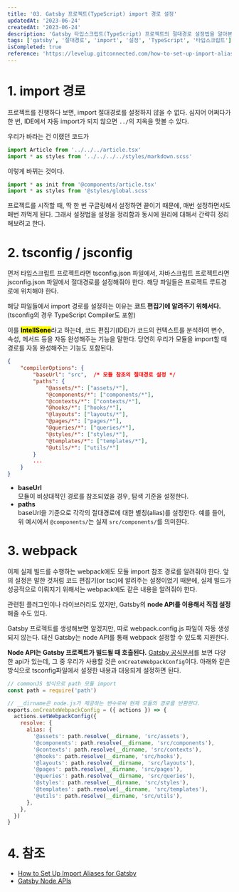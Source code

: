 ```yaml
---
title: '03. Gatsby 프로젝트(TypeScript) import 경로 설정'
updatedAt: '2023-06-24'
createdAt: '2023-06-24'
description: 'Gatsby 타입스크립트(TypeScript) 프로젝트의 절대경로 설정법을 알아본다'
tags: ['gatsby', '절대경로', 'import', '설정', 'TypeScript', '타입스크립트']
isCompleted: true
reference: 'https://levelup.gitconnected.com/how-to-set-up-import-aliases-for-gatsby-32398ae67e7f'
---
```


# 1. import 경로

프로젝트를 진행하다 보면, import 절대경로를 설정하지 않을 수 없다.
심지어 어쩌다가 한 번, IDE에서 자동 import가 되지 않으면 `../`의 지옥을 맛볼 수 있다.

우리가 바라는 건 이랬던 코드가

```js
import Article from '../../../article.tsx'
import * as styles from '../../../../styles/markdown.scss'
```

이렇게 바뀌는 것이다.

```js
import * as init from '@components/article.tsx'
import * as styles from '@styles/global.scss'
```

프로젝트를 시작할 때, 딱 한 번 구글링해서 설정하면 끝이기 때문에, 매번 설정하면서도 매번 까먹게 된다. 그래서 설정법을 설정을 정리함과 동시에 원리에 대해서 간략히 정리해보려고 한다.

# 2. tsconfig / jsconfig

먼저 타입스크립트 프로젝트라면 tsconfig.json 파일에서, 자바스크립트 프로젝트라면 jsconfig.json 파일에서 절대경로를 설정해줘야 한다. 해당 파일들은 프로젝트 루트경로에 위치해야 한다.

해당 파일들에서 import 경로를 설정하는 이유는 **코드 편집기에 알려주기 위해서다.**(tsconfig의 경우 TypeScript Compiler도 포함)

이를 <mark>**IntellSene**</mark>라고 하는데, 코드 편집기(IDE)가 코드의 컨텍스트를 분석하여 변수, 속성, 메서드 등을 자동 완성해주는 기능을 말한다. 당연히 우리가 모듈을 import할 때 경로를 자동 완성해주는 기능도 포함된다.

```json
{
    "compilerOptions": {
        "baseUrl": "src",  /* 모듈 참조의 절대경로 설정 */
        "paths": {
            "@assets/*": ["assets/*"],
            "@components/*": ["components/*"],
            "@contexts/*": ["contexts/*"],
            "@hooks/*": ["hooks/*"],
            "@layouts": ["layouts/*"],
            "@pages/*": ["pages/*"],
            "@queries/*": ["queries/*"],
            "@styles/*": ["styles/*"],
            "@templates/*": ["templates/*"],
            "@utils/*": ["utils/*"]
        }
        ...
    }
}
```

- **baseUrl**  
  모듈이 비상대적인 경로를 참조되었을 경우, 탐색 기준을 설정한다.
- **paths**  
  baseUrl을 기준으로 각각의 절대경로에 대한 별칭(alias)를 설정한다.
  예를 들어, 위 예시에서 `@components/`는 실제 `src/components/`를 의미한다.

# 3. webpack

이제 실제 빌드를 수행하는 webpack에도 모듈 import 참조 경로를 알려줘야 한다. 앞의 설정은 말한 것처럼 코드 편집기(or tsc)에 알려주는 설정이었기 때문에, 실제 빌드가 성공적으로 이뤄지기 위해서는 webpack에도 같은 내용을 알려줘야 한다.

관련된 플러그인이나 라이브러리도 있지만, Gatsby의 **node API를 이용해서 직접 설정**해줄 수도 있다.

Gatsby 프로젝트를 생성해보면 알겠지만, 따로 webpack.config.js 파일이 자동 생성되지 않는다. 대신 Gatsby는 node API를 통해 webpack 설정할 수 있도록 지원한다.

**Node API는 Gatsby 프로젝트가 빌드될 때 호출된다.** [Gatsby 공식문서](https://www.gatsbyjs.com/docs/reference/config-files/gatsby-node/#onCreateWebpackConfig)를 보면 다양한 api가 있는데, 그 중 우리가 사용할 것은 `onCreateWebpackConfig`이다. 아래와 같은 방식으로 tsconfig파일에서 설정한 내용과 대응되게 설정하면 된다.

```js
// commonJS 방식으로 path 모듈 import
const path = require('path')

// __dirname은 node.js가 제공하는 변수로써 현재 모듈의 경로를 반환한다.
exports.onCreateWebpackConfig = ({ actions }) => {
  actions.setWebpackConfig({
    resolve: {
      alias: {
        '@assets': path.resolve(__dirname, 'src/assets'),
        '@components': path.resolve(__dirname, 'src/components'),
        '@contexts': path.resolve(__dirname, 'src/contexts'),
        '@hooks': path.resolve(__dirname, 'src/hooks'),
        '@layouts': path.resolve(__dirname, 'src/layouts'),
        '@pages': path.resolve(__dirname, 'src/pages'),
        '@queries': path.resolve(__dirname, 'src/queries'),
        '@styles': path.resolve(__dirname, 'src/styles'),
        '@templates': path.resolve(__dirname, 'src/templates'),
        '@utils': path.resolve(__dirname, 'src/utils'),
      },
    },
  })
}
```

# 4. 참조

- [How to Set Up Import Aliases for Gatsby](https://levelup.gitconnected.com/how-to-set-up-import-aliases-for-gatsby-32398ae67e7f)
- [Gatsby Node APIs](https://www.gatsbyjs.com/docs/reference/config-files/gatsby-node/#onCreateWebpackConfig)
